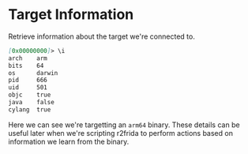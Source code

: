 # Target Information

Retrieve information about the target we're connected to.

```md
[0x00000000]> \i
arch    arm
bits    64
os      darwin
pid     666
uid     501
objc    true
java    false
cylang  true
```

Here we can see we're targetting an `arm64` binary. These details can be
useful later when we're scripting r2frida to perform actions based on
information we learn from the binary.